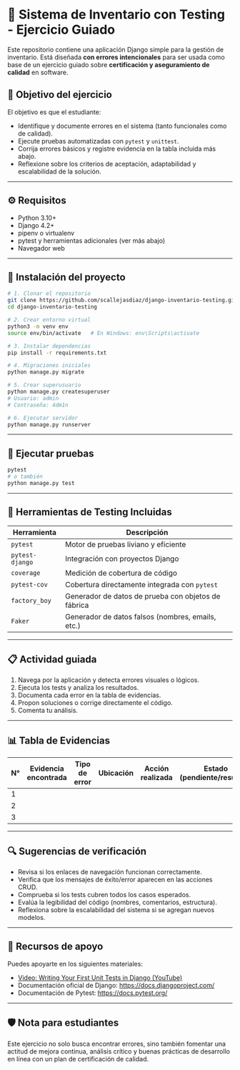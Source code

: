# 🧪 Sistema de Inventario con Testing - Ejercicio Guiado

Este repositorio contiene una aplicación Django simple para la gestión de inventario. Está diseñada **con errores intencionales** para ser usada como base de un ejercicio guiado sobre **certificación y aseguramiento de calidad** en software.

## 🎯 Objetivo del ejercicio

El objetivo es que el estudiante:
- Identifique y documente errores en el sistema (tanto funcionales como de calidad).
- Ejecute pruebas automatizadas con `pytest` y `unittest`.
- Corrija errores básicos y registre evidencia en la tabla incluida más abajo.
- Reflexione sobre los criterios de aceptación, adaptabilidad y escalabilidad de la solución.

---

## ⚙️ Requisitos

- Python 3.10+
- Django 4.2+
- pipenv o virtualenv
- pytest y herramientas adicionales (ver más abajo)
- Navegador web

---

## 🚀 Instalación del proyecto

```bash
# 1. Clonar el repositorio
git clone https://github.com/scallejasdiaz/django-inventario-testing.git
cd django-inventario-testing

# 2. Crear entorno virtual
python3 -m venv env
source env/bin/activate   # En Windows: env\Scripts\activate

# 3. Instalar dependencias
pip install -r requirements.txt

# 4. Migraciones iniciales
python manage.py migrate

# 5. Crear superusuario
python manage.py createsuperuser
# Usuario: admin
# Contraseña: 4dm1n

# 6. Ejecutar servidor
python manage.py runserver
```

---

## 🧪 Ejecutar pruebas

```bash
pytest
# o también
python manage.py test
```

---

## 🔬 Herramientas de Testing Incluidas

| Herramienta      | Descripción                                            |
|------------------|--------------------------------------------------------|
| `pytest`         | Motor de pruebas liviano y eficiente                   |
| `pytest-django`  | Integración con proyectos Django                       |
| `coverage`       | Medición de cobertura de código                        |
| `pytest-cov`     | Cobertura directamente integrada con `pytest`         |
| `factory_boy`    | Generador de datos de prueba con objetos de fábrica   |
| `Faker`          | Generador de datos falsos (nombres, emails, etc.)     |

---

## 📋 Actividad guiada

1. Navega por la aplicación y detecta errores visuales o lógicos.
2. Ejecuta los tests y analiza los resultados.
3. Documenta cada error en la tabla de evidencias.
4. Propon soluciones o corrige directamente el código.
5. Comenta tu análisis.

---

## 📊 Tabla de Evidencias

| N° | Evidencia encontrada | Tipo de error | Ubicación | Acción realizada | Estado (pendiente/resuelto) |
|----|-----------------------|----------------|-----------|-------------------|------------------------------|
| 1  |                       |                |           |                   |                              |
| 2  |                       |                |           |                   |                              |
| 3  |                       |                |           |                   |                              |

---

## 🔍 Sugerencias de verificación

- Revisa si los enlaces de navegación funcionan correctamente.
- Verifica que los mensajes de éxito/error aparecen en las acciones CRUD.
- Comprueba si los tests cubren todos los casos esperados.
- Evalúa la legibilidad del código (nombres, comentarios, estructura).
- Reflexiona sobre la escalabilidad del sistema si se agregan nuevos modelos.

---

## 🧠 Recursos de apoyo

Puedes apoyarte en los siguientes materiales:
- [Video: Writing Your First Unit Tests in Django (YouTube)](https://www.youtube.com/watch?v=0MrgsYswT1c)
- Documentación oficial de Django: https://docs.djangoproject.com/
- Documentación de Pytest: https://docs.pytest.org/

---

## 🛡️ Nota para estudiantes

Este ejercicio no solo busca encontrar errores, sino también fomentar una actitud de mejora continua, análisis crítico y buenas prácticas de desarrollo en línea con un plan de certificación de calidad.
